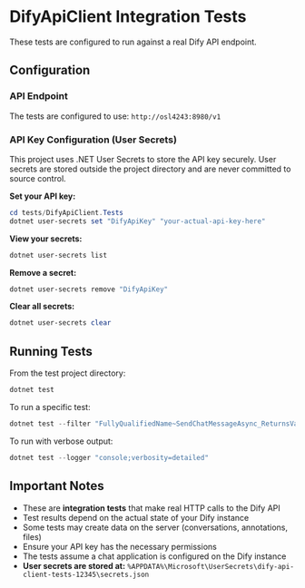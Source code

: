 # DifyApiClient Integration Tests

These tests are configured to run against a real Dify API endpoint.

## Configuration

### API Endpoint

The tests are configured to use: `http://osl4243:8980/v1`

### API Key Configuration (User Secrets)

This project uses .NET User Secrets to store the API key securely. User secrets are stored outside the project directory and are never committed to source control.

**Set your API key:**

```powershell
cd tests/DifyApiClient.Tests
dotnet user-secrets set "DifyApiKey" "your-actual-api-key-here"
```

**View your secrets:**

```powershell
dotnet user-secrets list
```

**Remove a secret:**

```powershell
dotnet user-secrets remove "DifyApiKey"
```

**Clear all secrets:**

```powershell
dotnet user-secrets clear
```

## Running Tests

From the test project directory:

```powershell
dotnet test
```

To run a specific test:

```powershell
dotnet test --filter "FullyQualifiedName~SendChatMessageAsync_ReturnsValidResponse"
```

To run with verbose output:

```powershell
dotnet test --logger "console;verbosity=detailed"
```

## Important Notes

- These are **integration tests** that make real HTTP calls to the Dify API
- Test results depend on the actual state of your Dify instance
- Some tests may create data on the server (conversations, annotations, files)
- Ensure your API key has the necessary permissions
- The tests assume a chat application is configured on the Dify instance
- **User secrets are stored at:** `%APPDATA%\Microsoft\UserSecrets\dify-api-client-tests-12345\secrets.json`
